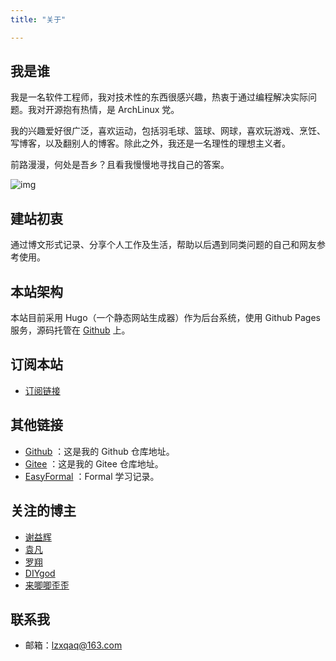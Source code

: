 ```yaml
---
title: "关于"

---
```


## 我是谁

我是一名软件工程师，我对技术性的东西很感兴趣，热衷于通过编程解决实际问题。我对开源抱有热情，是 ArchLinux 党。

我的兴趣爱好很广泛，喜欢运动，包括羽毛球、篮球、网球，喜欢玩游戏、烹饪、写博客，以及翻别人的博客。除此之外，我还是一名理性的理想主义者。

前路漫漫，何处是吾乡？且看我慢慢地寻找自己的答案。

![img](https://cdn.jsdelivr.net/gh/lzxqaq/jsdelivr@master/image/costumes/minhuit--ou-l39appartement-a-la-mode-plate-no-7-1920-fashion-illustration-in-high-resolution-by-george-barbier-original-from-the-beinecke-rare-book--manuscript-library-digitally-enhanced-by-rawpixel_50805875302_o.jpg)

## 建站初衷

通过博文形式记录、分享个人工作及生活，帮助以后遇到同类问题的自己和网友参考使用。

## 本站架构

本站目前采用 Hugo（一个静态网站生成器）作为后台系统，使用 Github Pages 服务，源码托管在 [Github](https://github.com/lzxqaq/source_lzxqaq.git) 上。  

## 订阅本站

- [订阅链接](https://lzxqaq.com/index.xml)

## 其他链接

* [Github](https://github.com/lzxqaq) ：这是我的 Github 仓库地址。
* [Gitee](https://gitee.com/lzxqaq) ：这是我的 Gitee 仓库地址。
* [EasyFormal](https://easyformal.com) ：Formal 学习记录。

## 关注的博主

* [谢益辉](https://yihui.org)
* [袁凡](https://yuanfan.rbind.io)
* [罗翔](https://space.bilibili.com/517327498)
* [DIYgod](https://diygod.cc/)
* [来唧唧歪歪](https://www.ljjyy.com)

## 联系我
* 邮箱：[lzxqaq@163.com](mailto:lzxqaq@163.com) 